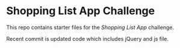 # Shopping List App Challenge

This repo contains starter files for the *Shopping List App* challenge.

Recent commit is updated code which includes jQuery and js file. 
